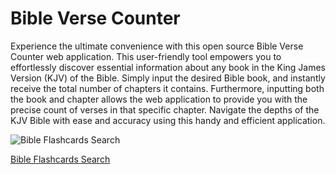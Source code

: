 # Bible Verse Counter

Experience the ultimate convenience with this open source Bible Verse Counter web application. This user-friendly tool empowers you to effortlessly discover essential information about any book in the King James Version (KJV) of the Bible. Simply input the desired Bible book, and instantly receive the total number of chapters it contains. Furthermore, inputting both the book and chapter allows the web application to provide you with the precise count of verses in that specific chapter. Navigate the depths of the KJV Bible with ease and accuracy using this handy and efficient application.

![Bible Flashcards Search](https://www.freesmartphoneapps.com/static/projects/images/BibleVerseCounterAndroid.png "Bible Search Flashcards")

[Bible Flashcards Search](https://www.freesmartphoneapps.com/bibleversecounter/)

